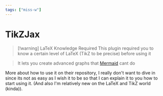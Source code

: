 ```yaml
---
tags: ["miss-w"]
---
```


# TikZJax

> [!warning] LaTeX Knowledge Required
> This plugin required you to know a certain level of LaTeX (TikZ to be precise) before using it

> It lets you create advanced graphs that [Mermaid](https://mermaid-js.github.io/mermaid/#/) cant do

More about how to use it on their repository, I really don't want to dive in since its not as easy as I wish it to be so that I can explain it to you how to start using it. (And also I'm relatively new on the LaTeX and TikZ world (kinda)).